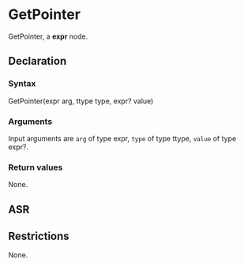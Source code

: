 <!-- This is an automatically generated file. Do not edit it manually. -->

# GetPointer

GetPointer, a **expr** node.

## Declaration

### Syntax

GetPointer(expr arg, ttype type, expr? value)

### Arguments
Input arguments are `arg` of type expr, `type` of type ttype, `value` of type expr?.

### Return values

None.

## ASR

<!-- Generate ASR using pickle. -->

## Restrictions

<!-- Generated from asr_verify.cpp. -->
None.